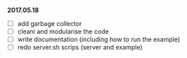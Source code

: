 **2017.05.18**
- [ ] add garbage collector
- [ ] cleani and modularise the code
- [ ] write documentation (including how to run the example)
- [ ] redo server.sh scrips (server and example)
